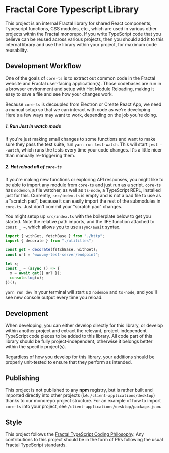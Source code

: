 # Fractal Core Typescript Library

This project is an internal Fractal library for shared React components, Typescript functions, CSS modules, etc., which are used in various other projects within the Fractal monorepo. If you write TypeScript code that you believe can be reused across various projects, then you should add it to this internal library and use the library within your project, for maximum code reusability.

## Development Workflow

One of the goals of `core-ts` is to extract out common code in the Fractal website and Fractal user-facing application(s). Those codebases are run in a browser environment and setup with Hot Module Reloading, making it easy to save a file and see how your changes work.

Because `core-ts` is decoupled from Electron or Create React App, we need a manual setup so that we can interact with code as we're developing. Here's a few ways may want to work, depending on the job you're doing.

##### 1. Run Jest in watch mode

If you're just making small changes to some functions and want to make sure they pass the test suite, run `yarn run test-watch`. This will start `jest --watch`, which runs the tests every time your code changes. It's a little nicer than manually re-triggering them.

##### 2. Hot reload all of `core-ts`

If you're making new functions or exploring API responses, you might like to be able to import any module from `core-ts` and just run as a script. `core-ts` has `nodemon`, a file watcher, as well as `ts-node`, a TypeScript REPL, installed just for this. Currently, `src/index.ts` is empty and is not a bad file to use as a "scratch pad", because it can easily import the rest of the submodules in `core-ts`. Just don't commit your "scratch pad" changes.

You might setup up `src/index.ts` with the boilerplate below to get you started. Note the relative path imports, and the IIFE function attached to `const _ =`, which allows you to use `async/await` syntax.

```js
import { withGet, fetchBase } from "./http";
import { decorate } from "./utilitles";

const get = decorate(fetchBase, withGet);
const url = "www.my-test-server/endpoint";

let x;
const _ = (async () => {
  x = await get({ url });
  console.log(x);
})();
```

`yarn run dev` in your terminal will start up `nodemon` and `ts-node`, and you'll see new console output every time you reload.

## Development

When developing, you can either develop directly for this library, or develop within another project and extract the relevant, project-independent TypeScript code pieces to be added to this library. All code part of this library should be fully project-independent, otherwise it belongs better within the specific project(s).

Regardless of how you develop for this library, your additions should be properly unit-tested to ensure that they perform as intended.

## Publishing

This project is not published to any **npm** registry, but is rather built and imported directly into other projects (i.e. `/client-applications/desktop`) thanks to our monorepo project structure. For an example of how to import `core-ts` into your project, see `/client-applications/desktop/package.json`.

## Style

This project follows the [Fractal TypeScript Coding Philosophy](https://www.notion.so/tryfractal/Typescript-Coding-Philosophy-984288f157fa47f7894c886c6a95e289). Any contributions to this project should be in the form of PRs following the usual Fractal TypeScript standards.
